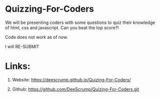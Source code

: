 # Quizzing-For-Coders
We will be presenting coders with some questions to quiz their knowledge of html, css and javascript.  Can you beat the top score?!

Code does not work as of now. 

I will RE-SUBMIT


# Links:
1. Website: https://deescrump.github.io/Quizing-For-Coders/

2. Github: https://github.com/DeeScrump/Quizing-For-Coders.git